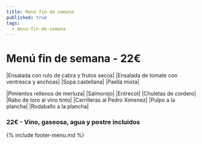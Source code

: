 ```yaml
---
title: Menú fin de semana
published: true
tags:
  - menu-fin-de-semana
---
```


# Menú fin de semana - 22€

|Ensalada con rulo de cabra y frutos secos|
|Ensalada de tomate con ventresca y anchoas|
|Sopa castellana|
|Paella mixta|


|Pimientos rellenos de merluza|
|Salmorejo|
|Entrecot|
|Chuletas de cordero|
|Rabo de toro al vino tinto|
|Carrilleras al Pedro Ximenez|
|Pulpo a la plancha|
|Rodaballo a la plancha|

### 22€ - Vino, gaseosa, agua y postre incluidos


{% include footer-menu.md %}
